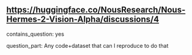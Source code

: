 ## https://huggingface.co/NousResearch/Nous-Hermes-2-Vision-Alpha/discussions/4

contains_question: yes

question_part: Any code+dataset that can I reproduce to do that